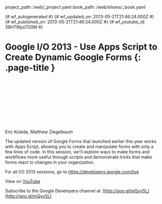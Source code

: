 project_path: /web/_project.yaml
book_path: /web/shows/_book.yaml

{# wf_autogenerated #}
{# wf_updated_on: 2013-05-21T21:46:24.000Z #}
{# wf_published_on: 2013-05-21T21:46:24.000Z #}
{# wf_youtube_id: 38H7WpsTD0M #}

# Google I/O 2013 - Use Apps Script to Create Dynamic Google Forms {: .page-title }


<div class="video-wrapper">
  <iframe class="devsite-embedded-youtube-video" data-video-id="38H7WpsTD0M"
          data-autohide="1" data-showinfo="0" frameborder="0" allowfullscreen>
  </iframe>
</div>

Eric Koleda, Matthew Ziegelbaum 

The updated version of Google Forms that launched earlier this year works with Apps Script, allowing you to create and manipulate forms with only a few lines of code. In this session, we&#x27;ll explore ways to make forms and workflows more useful through scripts and demonstrate tricks that make forms react to changes in your organization.

For all I/O 2013 sessions, go to https://developers.google.com/live

View on [YouTube](https://youtu.be/38H7WpsTD0M)

Subscribe to the Google Developers channel at: [http://goo.gl/mQyv5L](http://goo.gl/mQyv5L)
